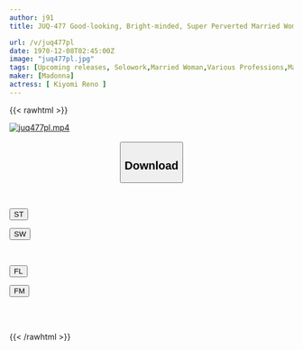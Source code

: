 ```yaml
---
author: j91
title: JUQ-477 Good-looking, Bright-minded, Super Perverted Married Woman With A Huge Gap, The 2nd Edition! ! The First Real Cuckold Drama! ! Complaint-handling NTR Business Partner's Sexual Harassment Manager And His Wife's [viewing Caution] Cuckold Story Reno Kiyomi

url: /v/juq477pl
date: 1970-12-08T02:45:00Z
image: "juq477pl.jpg"
tags: [Upcoming releases, Solowork,Married Woman,Various Professions,Mature Woman,Cuckold	]
maker: [Madonna]
actress: [ Kiyomi Reno ]
---
```



{{< rawhtml >}}

<div class="video" data-videoid="pending_link.html">
    <a href="javascript:;">
        <img src="/v/juq477pl/juq477pl.jpg" width="WIDTH" height="HEIGHT" alt="juq477pl.mp4" loading="lazy">
    </a>
</div>

<script type="text/javascript" src="https://j91.asia/asset/on-demand-pend.js"></script>

<br>
  <link rel="stylesheet" href="https://j91.asia/asset/bs5.css">
  
  <center>
  <button class="btn btn-primary" type="button" data-bs-toggle="collapse" data-bs-target=".multi-collapse" aria-expanded="false" aria-controls="multiCollapseExample1 multiCollapseExample2"><h2>Download</h2></button></center>
</p>
<div class="row">
  <div class="col">
    <div class="collapse multi-collapse" id="multiCollapseExample1">
      <div class="card card-body">
	      	      <br>
<div class="buttons">  
<p><a href="https://j91.asia/pending_link.html" target="_blank"><button class="btn-hover color-3"><i class="fa fa-download"></i> ST</button></a></p>
<p><a href="https://j91.asia/pending_link.html" target="_blank"><button class="btn-hover color-2"><i class="fa fa-download"></i> SW</button></a></p></div>
    </div>
  </div>
</div>
  <div class="col">
    <div class="collapse multi-collapse" id="multiCollapseExample2">
      <div class="card card-body">
	      <br>
<div class="buttons">
<p><a href="https://j91.asia/pending_link.html" target="_blank"><button class="btn-hover color-9"><i class="fa fa-download"></i> FL</button></a></p>
<p><a href="https://j91.asia/pending_link.html" target="_blank"><button class="btn-hover color-8"><i class="fa fa-download"></i> FM</button></a></p></div>
<br><br>
      </div>
    </div>
  </div>
</div>

{{< /rawhtml >}}